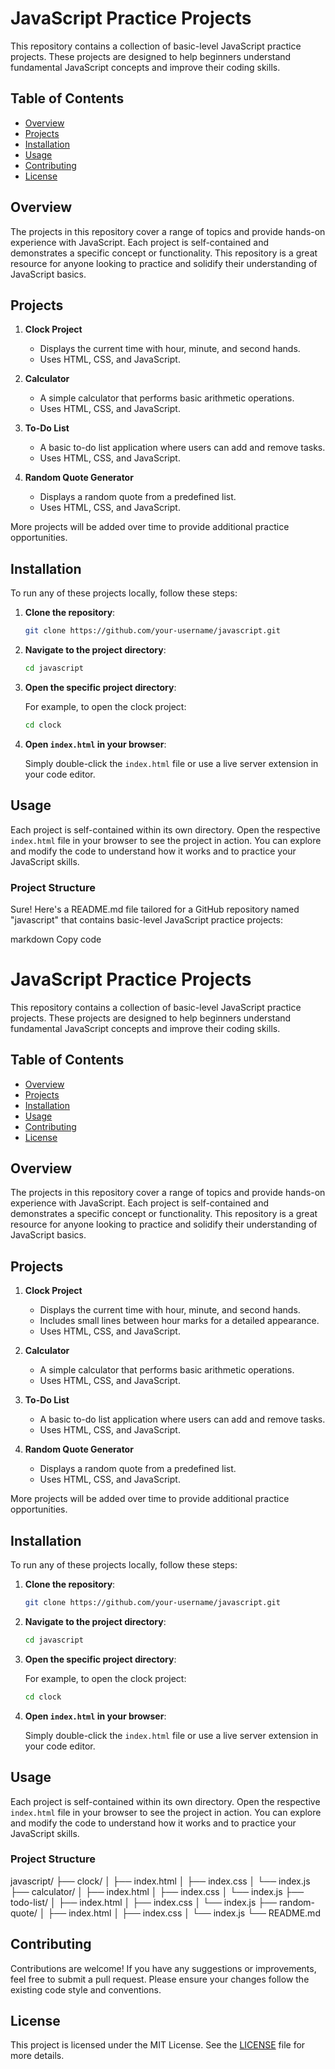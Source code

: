 # JavaScript Practice Projects

This repository contains a collection of basic-level JavaScript practice projects. These projects are designed to help beginners understand fundamental JavaScript concepts and improve their coding skills.

## Table of Contents

- [Overview](#overview)
- [Projects](#projects)
- [Installation](#installation)
- [Usage](#usage)
- [Contributing](#contributing)
- [License](#license)

## Overview

The projects in this repository cover a range of topics and provide hands-on experience with JavaScript. Each project is self-contained and demonstrates a specific concept or functionality. This repository is a great resource for anyone looking to practice and solidify their understanding of JavaScript basics.

## Projects

1. **Clock Project**
   - Displays the current time with hour, minute, and second hands.
   - Uses HTML, CSS, and JavaScript.

2. **Calculator**
   - A simple calculator that performs basic arithmetic operations.
   - Uses HTML, CSS, and JavaScript.

3. **To-Do List**
   - A basic to-do list application where users can add and remove tasks.
   - Uses HTML, CSS, and JavaScript.

4. **Random Quote Generator**
   - Displays a random quote from a predefined list.
   - Uses HTML, CSS, and JavaScript.

More projects will be added over time to provide additional practice opportunities.

## Installation

To run any of these projects locally, follow these steps:

1. **Clone the repository**:

    ```bash
    git clone https://github.com/your-username/javascript.git
    ```

2. **Navigate to the project directory**:

    ```bash
    cd javascript
    ```

3. **Open the specific project directory**:

    For example, to open the clock project:

    ```bash
    cd clock
    ```

4. **Open `index.html` in your browser**:

    Simply double-click the `index.html` file or use a live server extension in your code editor.

## Usage

Each project is self-contained within its own directory. Open the respective `index.html` file in your browser to see the project in action. You can explore and modify the code to understand how it works and to practice your JavaScript skills.

### Project Structure

Sure! Here's a README.md file tailored for a GitHub repository named "javascript" that contains basic-level JavaScript practice projects:

markdown
Copy code
# JavaScript Practice Projects

This repository contains a collection of basic-level JavaScript practice projects. These projects are designed to help beginners understand fundamental JavaScript concepts and improve their coding skills.

## Table of Contents

- [Overview](#overview)
- [Projects](#projects)
- [Installation](#installation)
- [Usage](#usage)
- [Contributing](#contributing)
- [License](#license)

## Overview

The projects in this repository cover a range of topics and provide hands-on experience with JavaScript. Each project is self-contained and demonstrates a specific concept or functionality. This repository is a great resource for anyone looking to practice and solidify their understanding of JavaScript basics.

## Projects

1. **Clock Project**
   - Displays the current time with hour, minute, and second hands.
   - Includes small lines between hour marks for a detailed appearance.
   - Uses HTML, CSS, and JavaScript.

2. **Calculator**
   - A simple calculator that performs basic arithmetic operations.
   - Uses HTML, CSS, and JavaScript.

3. **To-Do List**
   - A basic to-do list application where users can add and remove tasks.
   - Uses HTML, CSS, and JavaScript.

4. **Random Quote Generator**
   - Displays a random quote from a predefined list.
   - Uses HTML, CSS, and JavaScript.

More projects will be added over time to provide additional practice opportunities.

## Installation

To run any of these projects locally, follow these steps:

1. **Clone the repository**:

    ```bash
    git clone https://github.com/your-username/javascript.git
    ```

2. **Navigate to the project directory**:

    ```bash
    cd javascript
    ```

3. **Open the specific project directory**:

    For example, to open the clock project:

    ```bash
    cd clock
    ```

4. **Open `index.html` in your browser**:

    Simply double-click the `index.html` file or use a live server extension in your code editor.

## Usage

Each project is self-contained within its own directory. Open the respective `index.html` file in your browser to see the project in action. You can explore and modify the code to understand how it works and to practice your JavaScript skills.

### Project Structure

javascript/
├── clock/
│ ├── index.html
│ ├── index.css
│ └── index.js
├── calculator/
│ ├── index.html
│ ├── index.css
│ └── index.js
├── todo-list/
│ ├── index.html
│ ├── index.css
│ └── index.js
├── random-quote/
│ ├── index.html
│ ├── index.css
│ └── index.js
└── README.md

## Contributing

Contributions are welcome! If you have any suggestions or improvements, feel free to submit a pull request. Please ensure your changes follow the existing code style and conventions.

## License

This project is licensed under the MIT License. See the [LICENSE](LICENSE) file for more details.
